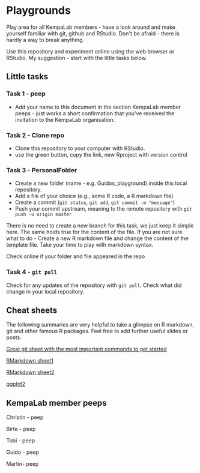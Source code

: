 # Playgrounds
Play area for all KempaLab members - have a look around and make yourself familiar with git, github and RStudio. Don't be afraid - there is hardly a way to break anything. 

Use this repository and experiment online using the web browser or RStudio. My suggestion - start with the little tasks below.

## Little tasks
### Task 1 - peep
* Add your name to this document in the section KempaLab member peeps - just works a short confirmation that you've received the invitation to the KempaLab organisation.

### Task 2 - Clone repo
* Clone this repository to your computer with RStudio. 
* use the green button, copy the link, new Rproject with version control

### Task 3 - PersonalFolder
* Create a new folder (name - e.g. Guidos_playground) inside this local repository. 
* Add a file of your choice (e.g., some R code, a R markdown file)
* Create a commit (`git status`, `git add`, `git commit -m "message"`)
* Push your commit upstream, meaning to the remote repository with `git push -u origin master`

There is no need to create a new branch for this task, we just keep it simple here. The same holds true for the content of the file. If you are not sure what to do - Create a new R markdown file and change the content of the template file. Take your time to play with markdown syntax.

Check online if your folder and file appeared in the repo

### Task 4 - `git pull`
Check for any updates of the repository with `git pull`. Check what did change in your local repository.

## Cheat sheets
The following summaries are very helpful to take a glimpse on R markdown, git and other famous R packages. Feel free to add further useful slides or posts.

[Great git sheet with the most important commands to get started](https://rogerdudler.github.io/git-guide/files/git_cheat_sheet.pdf)

[RMarkdown sheet1](https://www.rstudio.com/wp-content/uploads/2015/02/rmarkdown-cheatsheet.pdf)

[RMarkdown sheet2](https://www.rstudio.com/wp-content/uploads/2015/03/rmarkdown-reference.pdf)

[ggplot2](https://www.rstudio.com/wp-content/uploads/2015/03/ggplot2-cheatsheet.pdf)

## KempaLab member peeps
Christin - peep

Birte - peep

Tobi  - peep

Guido - peep

Martin- peep

